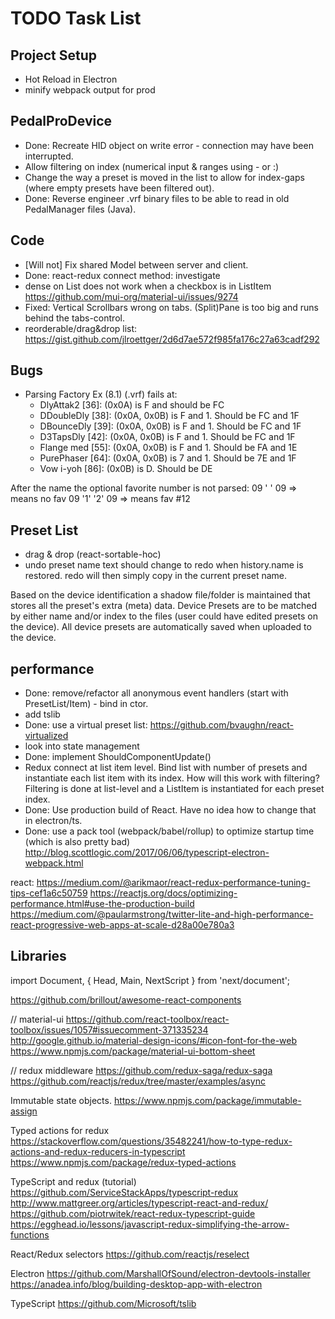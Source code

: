 # TODO Task List

## Project Setup

- Hot Reload in Electron
- minify webpack output for prod

## PedalProDevice

- Done: Recreate HID object on write error - connection may have been interrupted.
- Allow filtering on index (numerical input & ranges using - or :)
- Change the way a preset is moved in the list to allow for index-gaps (where empty presets have been filtered out).
- Done: Reverse engineer .vrf binary files to be able to read in old PedalManager files (Java).

## Code

- [Will not] Fix shared Model between server and client.
- Done: react-redux connect method: investigate
- dense on List does not work when a checkbox is in ListItem https://github.com/mui-org/material-ui/issues/9274
- Fixed: Vertical Scrollbars wrong on tabs. (Split)Pane is too big and runs behind the tabs-control.
- reorderable/drag&drop list: https://gist.github.com/jlroettger/2d6d7ae572f985fa176c27a63cadf292

## Bugs

- Parsing Factory Ex (8.1) (.vrf) fails at:
  - DlyAttak2 [36]: (0x0A) is F and should be FC
  - DDoubleDly [38]: (0x0A, 0x0B) is F and 1. Should be FC and 1F
  - DBounceDly [39]: (0x0A, 0x0B) is F and 1. Should be FC and 1F
  - D3TapsDly [42]: (0x0A, 0x0B) is F and 1. Should be FC and 1F
  - Flange med [55]: (0x0A, 0x0B) is F and 1. Should be FA and 1E
  - PurePhaser [64]: (0x0A, 0x0B) is 7 and 1. Should be 7E and 1F
  - Vow i-yoh [86]: (0x0B) is D. Should be DE

After the name the optional favorite number is not parsed:
    09 ' ' 09  => means no fav
    09 '1' '2' 09 => means fav #12

## Preset List

- drag & drop (react-sortable-hoc)
- undo preset name text should change to redo when history.name is restored. redo will then simply copy in the current preset name.

Based on the device identification a shadow file/folder is maintained that stores all the preset's extra (meta) data.
Device Presets are to be matched by either name and/or index to the files (user could have edited presets on the device).
All device presets are automatically saved when uploaded to the device.

## performance

- Done: remove/refactor all anonymous event handlers (start with PresetList/Item) - bind in ctor.
- add tslib
- Done: use a virtual preset list: https://github.com/bvaughn/react-virtualized
- look into state management
- Done: implement ShouldComponentUpdate()
- Redux connect at list item level. Bind list with number of presets and instantiate each list item with its index.
    How will this work with filtering? Filtering is done at list-level and a ListItem is instantiated for each preset index.
- Done: Use production build of React. Have no idea how to change that in electron/ts.
- Done: use a pack tool (webpack/babel/rollup) to optimize startup time (which is also pretty bad)
    http://blog.scottlogic.com/2017/06/06/typescript-electron-webpack.html

react: https://medium.com/@arikmaor/react-redux-performance-tuning-tips-cef1a6c50759
https://reactjs.org/docs/optimizing-performance.html#use-the-production-build
https://medium.com/@paularmstrong/twitter-lite-and-high-performance-react-progressive-web-apps-at-scale-d28a00e780a3

## Libraries

import Document, { Head, Main, NextScript } from 'next/document';

https://github.com/brillout/awesome-react-components

// material-ui
https://github.com/react-toolbox/react-toolbox/issues/1057#issuecomment-371335234
http://google.github.io/material-design-icons/#icon-font-for-the-web
https://www.npmjs.com/package/material-ui-bottom-sheet

// redux middleware
https://github.com/redux-saga/redux-saga
https://github.com/reactjs/redux/tree/master/examples/async

Immutable state objects.
https://www.npmjs.com/package/immutable-assign

Typed actions for redux
https://stackoverflow.com/questions/35482241/how-to-type-redux-actions-and-redux-reducers-in-typescript
https://www.npmjs.com/package/redux-typed-actions

TypeScript and redux (tutorial)
https://github.com/ServiceStackApps/typescript-redux
http://www.mattgreer.org/articles/typescript-react-and-redux/
https://github.com/piotrwitek/react-redux-typescript-guide
https://egghead.io/lessons/javascript-redux-simplifying-the-arrow-functions

React/Redux selectors
https://github.com/reactjs/reselect

Electron
https://github.com/MarshallOfSound/electron-devtools-installer
https://anadea.info/blog/building-desktop-app-with-electron

TypeScript
https://github.com/Microsoft/tslib
